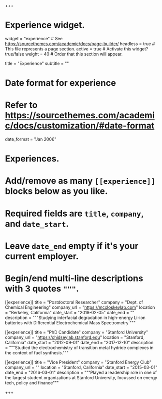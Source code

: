 +++
# Experience widget.
widget = "experience"  # See https://sourcethemes.com/academic/docs/page-builder/
headless = true  # This file represents a page section.
active = true  # Activate this widget? true/false
weight = 40  # Order that this section will appear.

title = "Experience"
subtitle = ""

# Date format for experience
#   Refer to https://sourcethemes.com/academic/docs/customization/#date-format
date_format = "Jan 2006"

# Experiences.
#   Add/remove as many `[[experience]]` blocks below as you like.
#   Required fields are `title`, `company`, and `date_start`.
#   Leave `date_end` empty if it's your current employer.
#   Begin/end multi-line descriptions with 3 quotes `"""`.
[[experience]]
  title = "Postdoctoral Researcher"
  company = "Dept. of Chemical Engineering"
  company_url = "https://mccloskeylab.com"
  location = "Berkeley, California"
  date_start = "2018-02-05"
  date_end = ""
  description = """Studying interfacial degradation in high-energy Li-ion batteries with Differential Electrochemical Mass Spectrometry
  """

[[experience]]
  title = "PhD Candidate"
  company = "Stanford University"
  company_url = "https://chidseylab.stanford.edu"
  location = "Stanford, California"
  date_start = "2012-09-01"
  date_end = "2017-12-10"
  description = """Studied the electrochemistry of transition metal hydride complexes in the context of fuel synthesis."""

[[experience]]
  title = "Vice President"
  company = "Stanford Energy Club"
  company_url = ""
  location = "Stanford, California"
  date_start = "2015-03-01"
  date_end = "2016-03-01"
  description = """Played a leadership role in one of the largest student organizations at Stanford University, focussed on energy tech, policy and finance"""

+++
